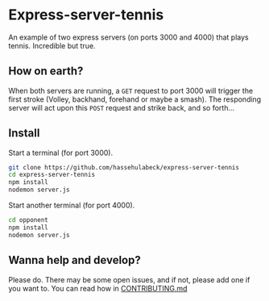 # Express-server-tennis

An example of two express servers (on ports 3000 and 4000) that plays tennis. Incredible but true.

## How on earth?

When both servers are running, a `GET` request to port 3000 will trigger the first stroke (Volley, backhand, forehand or maybe a smash). The responding server will act upon this `POST` request and strike back, and so forth...

## Install

Start a terminal (for port 3000).

```bash
git clone https://github.com/hassehulabeck/express-server-tennis
cd express-server-tennis
npm install
nodemon server.js
```

Start another terminal (for port 4000).

```bash
cd opponent
npm install 
nodemon server.js
```

## Wanna help and develop?

Please do. There may be some open issues, and if not, please add one if you want to. You can read how in [CONTRIBUTING.md](./CONTRIBUTING.md)

